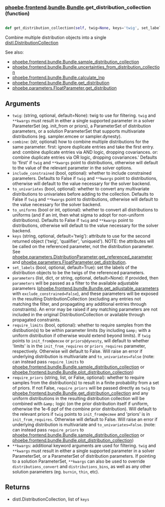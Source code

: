 ### [phoebe](phoebe.md).[frontend](phoebe.frontend.md).[bundle](phoebe.frontend.bundle.md).[Bundle](phoebe.frontend.bundle.Bundle.md).get_distribution_collection (function)


```py

def get_distribution_collection(self, twig=None, keys='twig', set_labels=True, parameters=None, **kwargs)

```



Combine multiple distribution objects into a single
[distl.DistributionCollection](https://distl.readthedocs.io/en/latest/api/DistributionCollection/)

See also:
* [phoebe.frontend.bundle.Bundle.sample_distribution_collection](phoebe.frontend.bundle.Bundle.sample_distribution_collection.md)
* [phoebe.frontend.bundle.Bundle.uncertainties_from_distribution_collection](phoebe.frontend.bundle.Bundle.uncertainties_from_distribution_collection.md)
* [phoebe.frontend.bundle.Bundle.calculate_lnp](phoebe.frontend.bundle.Bundle.calculate_lnp.md)
* [phoebe.frontend.bundle.Bundle.get_distribution](phoebe.frontend.bundle.Bundle.get_distribution.md)
* [phoebe.parameters.FloatParameter.get_distribution](phoebe.parameters.FloatParameter.get_distribution.md)

Arguments
-------------
* `twig`: (string, optional, default=None): twig to use for filtering.
    `twig` and `**kwargs` must result in either a single supported
    parameter in a solver ParameterSet (eg. init_from or priors),
    a ParameterSet of distribution parameters, or a solution ParameterSet
    that supports multivariate distributions (eg. sampler.emcee or sampler.dynesty).
* `combine`: (str, optional) how to combine multiple distributions for the same parameter.
    first: ignore duplicate entries and take the first entry.
    and: combine duplicate entries via AND logic, dropping covariances.
    or: combine duplicate entries via OR logic, dropping covariances.'
    Defaults to 'first' if `twig` and `**kwargs` point to distributions,
    otherwise will default to the value of the relevant parameter in the
    solver options.
* `include_constrained` (bool, optional): whether to
    include constrained parameters.  Defaults to False if `twig` and
    `**kwargs` point to distributions, otherwise will default to the
    value necessary for the solver backend.
* `to_univariates` (bool, optional): whether to convert any multivariate
    distributions to univariates before adding to the collection.  Defaults
    to False if `twig` and `**kwargs` point to distributions, otherwise
    will default to the value necessary for the solver backend.
* `to_uniforms` (bool or int, optional): whether to convert all distributions
    to uniforms (and if an int, then what sigma to adopt for non-uniform
    distributions).  Defaults to False if `twig` and `**kwargs` point to
    distributions, otherwise will default to the value necessary for the
    solver backend.
* `keys` (string, optional, default='twig'): attribute to use for the
    second returned object ('twig', 'qualifier', 'uniqueid').  NOTE: the
    attributes will be called on the referenced parameter, not the distribution parameter.
    See [phoebe.parameters.DistributionParameter.get_referenced_parameter](phoebe.parameters.DistributionParameter.get_referenced_parameter.md)
    and [phoebe.parameters.FloatParameter.get_distribution](phoebe.parameters.FloatParameter.get_distribution.md).
* `set_labels` (bool, optional, default=True): set the labels of the
    distribution objects to be the twigs of the referenced parameters.
* `parameters` (list, dict, or string, optional, default=None): if provided,
    then `parameters` will be passed as a filter to the available adjustable
    parameters ([phoebe.frontend.bundle.Bundle.get_adjustable_parameters](phoebe.frontend.bundle.Bundle.get_adjustable_parameters.md)
    with `exclude_constrained=False`), and these parameters will be exposed
    in the resulting DistributionCollection (excluding any entries not
    matching the filter, and propagating any additional entries through
    constraints).  An error may be raised if any matching parameters
    are not included in the original DistributionCollection or available
    through propagated constraints.
* `require_limits` (bool, optional): whether to
    require samples from the distibution(s) to be within parameter limits
    (by including `&amp;` with a uniform distribution if otherwise would extend
    beyond limits).  If `twig` points to `init_from@emcee` or `priors@dynesty`,
    will default to whether 'limits' is in the `init_from_requires` or `priors_requires`
    parameter, respectively.  Otherwise will default to False.  Will raise
    an error if underlying distribution is multivariate and `to_univariates=False`
    (note: can instead pass `require_limits` to [phoebe.frontend.bundle.Bundle.sample_distribution_collection](phoebe.frontend.bundle.Bundle.sample_distribution_collection.md)
    or [phoebe.frontend.bundle.Bundle.plot_distribution_collection](phoebe.frontend.bundle.Bundle.plot_distribution_collection.md))
* `require_priors` (string, list, or False, optional): whether to
    require samples from the distribution(s) to result in a finite
    probability from a set of priors.  If not False, `require_priors`
    will be passed directly as `twig` to [phoebe.frontend.bundle.Bundle.get_distribution_collection](phoebe.frontend.bundle.Bundle.get_distribution_collection.md)
    and any uniform distributions in the resulting distribution collection
    will be combined with `&amp;` logic (on the prior distribution itself if
    uniform, otherwise the 1e-6 ppf of the combine prior distribution).
    Will default to the relevant priors if `twig` points to `init_from@ecmee` and 'priors' is
    in `init_from_requires`.  Otherwise will default to False.  Will raise
    an error if underlying distribution is multivariate and `to_univariates=False`.
    (note: can instead pass `require_priors` to [phoebe.frontend.bundle.Bundle.sample_distribution_collection](phoebe.frontend.bundle.Bundle.sample_distribution_collection.md)
    or [phoebe.frontend.bundle.Bundle.plot_distribution_collection](phoebe.frontend.bundle.Bundle.plot_distribution_collection.md))
* `**kwargs`: additional keyword arguments are used for filtering.
    `twig` and `**kwargs` must result in either a single supported
    parameter in a solver ParameterSet, or a ParameterSet of distribution
    parameters.  If pointing to a solution ParameterSet, `**kwargs` can
    also be used to override `distributions_convert` and `distributions_bins`,
    as well as any other solution parameters (eg. `burnin`, `thin`, etc).

Returns
------------
* distl.DistributionCollection, list of `keys`

